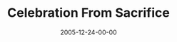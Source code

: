 ---
layout: message
category: message
series: "An Unexpected Interruption of Scandalous Love"
title: "Celebration From Sacrifice"
date: 2005-12-24-00-00
message_id: 88
audio: "http://s3.amazonaws.com/crossroads-media/messages/audio/AUIOSL_04_12-24-05_Celebration_From_Sacrifice.mp3"
audio-duration: "24:25"
explicit: false
---